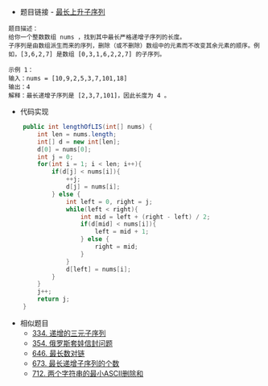 - 题目链接 - [最长上升子序列](https://leetcode-cn.com/problems/longest-increasing-subsequence/)

```
题目描述：
给你一个整数数组 nums ，找到其中最长严格递增子序列的长度。
子序列是由数组派生而来的序列，删除（或不删除）数组中的元素而不改变其余元素的顺序。例如，[3,6,2,7] 是数组 [0,3,1,6,2,2,7] 的子序列。
```

```
示例 1：
输入：nums = [10,9,2,5,3,7,101,18]
输出：4
解释：最长递增子序列是 [2,3,7,101]，因此长度为 4 。
```

- 代码实现
```java
    public int lengthOfLIS(int[] nums) {
        int len = nums.length;
        int[] d = new int[len];
        d[0] = nums[0];
        int j = 0;
        for(int i = 1; i < len; i++){
            if(d[j] < nums[i]){
                ++j;
                d[j] = nums[i];
            } else {
                int left = 0, right = j;
                while(left < right){
                    int mid = left + (right - left) / 2;
                    if(d[mid] < nums[i]){
                        left = mid + 1;
                    } else {
                        right = mid;
                    }
                }
                d[left] = nums[i];
            }
        }
        j++;
        return j;
    }
```

- 相似题目
    - [334. 递增的三元子序列](https://leetcode-cn.com/problems/increasing-triplet-subsequence/)
    - [354. 俄罗斯套娃信封问题](https://leetcode-cn.com/problems/russian-doll-envelopes/)
    - [646. 最长数对链](https://leetcode-cn.com/problems/maximum-length-of-pair-chain/)
    - [673. 最长递增子序列的个数](https://leetcode-cn.com/problems/number-of-longest-increasing-subsequence/)
    - [712. 两个字符串的最小ASCII删除和](https://leetcode-cn.com/problems/minimum-ascii-delete-sum-for-two-strings/)

